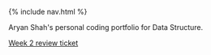 {% include nav.html %}


Aryan Shah's personal coding portfolio for Data Structure.

[Week 2 review ticket](https://github.com/Aryanboxout/Aryanspersonal/issues/2)


